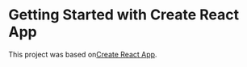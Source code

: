 # Getting Started with Create React App

This project was based on[Create React App](https://www.frontendmentor.io/challenges/password-generator-app-Mr8CLycqjh).

